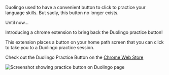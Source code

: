 Duolingo used to have a convenient button to click to practice your language skills. But sadly, this button no longer exists.

Until now...

Introducing a chrome extension to bring back the Duolingo practice button!

This extension places a button on your home path screen that you can click to take you to a Duolingo practice session.

Check out the Duolingo Practice Button on the [Chrome Web Store](https://chromewebstore.google.com/detail/duolingo-practice-button/mlghooadggnfkbolchmbbheihfnhojba)

![Screenshot showing practice button on Duolingo page](https://github.com/barretteubanks/duolingo-practice/assets/49533342/2a56370b-83ae-4f41-ae36-52b7d8e65103)

